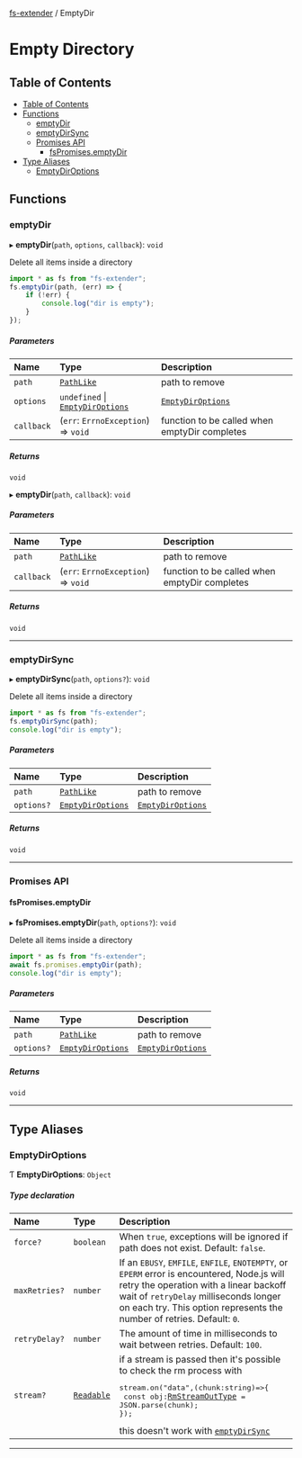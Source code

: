 [fs-extender](../README.md) / EmptyDir

# Empty Directory

## Table of Contents

-   [Table of Contents](#table-of-contents)
-   [Functions](#functions)
    -   [emptyDir](#emptydir)
    -   [emptyDirSync](#emptydirsync)
    -   [Promises API](#promises-api)
        -   [fsPromises.emptyDir](#fspromisesemptydir)
-   [Type Aliases](#type-aliases)
    -   [EmptyDirOptions](#emptydiroptions)

## Functions

### emptyDir

▸ **emptyDir**(`path`, `options`, `callback`): `void`

Delete all items inside a directory

```js
import * as fs from "fs-extender";
fs.emptyDir(path, (err) => {
    if (!err) {
        console.log("dir is empty");
    }
});
```

##### Parameters

| Name       | Type                                 | Description                                   |
| :--------- | :----------------------------------- | :-------------------------------------------- |
| `path`     | [`PathLike`][]                       | path to remove                                |
| `options`  | `undefined` \| [`EmptyDirOptions`][] | [`EmptyDirOptions`][]                         |
| `callback` | (`err`: `ErrnoException`) => `void`  | function to be called when emptyDir completes |

##### Returns

`void`

▸ **emptyDir**(`path`, `callback`): `void`

##### Parameters

| Name       | Type                                | Description                                   |
| :--------- | :---------------------------------- | :-------------------------------------------- |
| `path`     | [`PathLike`][]                      | path to remove                                |
| `callback` | (`err`: `ErrnoException`) => `void` | function to be called when emptyDir completes |

##### Returns

`void`

---

### emptyDirSync

▸ **emptyDirSync**(`path`, `options?`): `void`

Delete all items inside a directory

```js
import * as fs from "fs-extender";
fs.emptyDirSync(path);
console.log("dir is empty");
```

##### Parameters

| Name       | Type                  | Description           |
| :--------- | :-------------------- | :-------------------- |
| `path`     | [`PathLike`][]        | path to remove        |
| `options?` | [`EmptyDirOptions`][] | [`EmptyDirOptions`][] |

##### Returns

`void`

---

### Promises API

#### fsPromises.emptyDir

▸ **fsPromises.emptyDir**(`path`, `options?`): `void`

Delete all items inside a directory

```js
import * as fs from "fs-extender";
await fs.promises.emptyDir(path);
console.log("dir is empty");
```

##### Parameters

| Name       | Type                  | Description           |
| :--------- | :-------------------- | :-------------------- |
| `path`     | [`PathLike`][]        | path to remove        |
| `options?` | [`EmptyDirOptions`][] | [`EmptyDirOptions`][] |

##### Returns

`void`

---

## Type Aliases

### EmptyDirOptions

Ƭ **EmptyDirOptions**: `Object`

##### Type declaration

| Name | Type | Description |
| :-- | :-- | :-- |
| `force?` | `boolean` | When `true`, exceptions will be ignored if path does not exist. Default: `false`. |
| `maxRetries?` | `number` | If an `EBUSY`, `EMFILE`, `ENFILE`, `ENOTEMPTY`, or `EPERM` error is encountered, Node.js will retry the operation with a linear backoff wait of `retryDelay` milliseconds longer on each try. This option represents the number of retries. Default: `0`. |
| `retryDelay?` | `number` | The amount of time in milliseconds to wait between retries. Default: `100`. |
| `stream?` | [`Readable`][] | if a stream is passed then it's possible to check the rm process with <pre>stream.on("data",(chunk:string)=>{<br /> const obj:[`RmStreamOutType`][] = JSON.parse(chunk); <br />});</pre> this doesn't work with [`emptyDirSync`](#emptydirsync) |

---

[`emptydiroptions`]: #emptydiroptions
[`pathlike`]: types.md#pathlike
[`readable`]: https://github.com/nodejs/node/blob/master/doc/api/stream.md#readable-streams
[`rmstreamouttype`]: rm.md#rmstreamouttype
